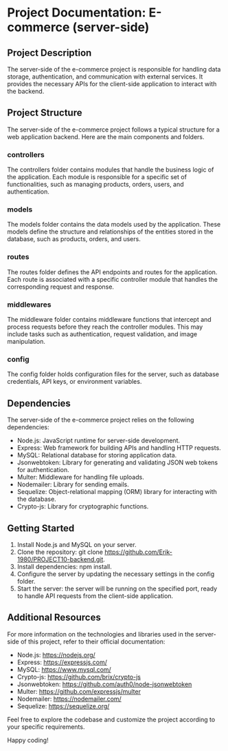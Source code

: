 # Project Documentation: E-commerce (server-side)

## Project Description

The server-side of the e-commerce project is responsible for handling data storage, authentication, and communication with external services. It provides the necessary APIs for the client-side application to interact with the backend.

## Project Structure

The server-side of the e-commerce project follows a typical structure for a web application backend. Here are the main components and folders.

### controllers

The controllers folder contains modules that handle the business logic of the application. Each module is responsible for a specific set of functionalities, such as managing products, orders, users, and authentication.

### models

The models folder contains the data models used by the application. These models define the structure and relationships of the entities stored in the database, such as products, orders, and users.

### routes

The routes folder defines the API endpoints and routes for the application. Each route is associated with a specific controller module that handles the corresponding request and response.

### middlewares

The middleware folder contains middleware functions that intercept and process requests before they reach the controller modules. This may include tasks such as authentication, request validation, and image manipulation.

### config

The config folder holds configuration files for the server, such as database credentials, API keys, or environment variables.

## Dependencies

The server-side of the e-commerce project relies on the following dependencies:

* Node.js: JavaScript runtime for server-side development.
* Express: Web framework for building APIs and handling HTTP requests.
* MySQL: Relational database for storing application data.
* Jsonwebtoken: Library for generating and validating JSON web tokens for authentication.
* Multer: Middleware for handling file uploads.
* Nodemailer: Library for sending emails.
* Sequelize: Object-relational mapping (ORM) library for interacting with the database.
* Crypto-js: Library for cryptographic functions.

## Getting Started
1. Install Node.js and MySQL on your server.
2. Clone the repository: git clone <https://github.com/Erik-1980/PROJECT10-backend.git>.
3. Install dependencies: npm install.
4. Configure the server by updating the necessary settings in the config folder.
5. Start the server: the server will be running on the specified port, ready to handle API requests from the client-side application.

## Additional Resources

For more information on the technologies and libraries used in the server-side of this project, refer to their official documentation:

* Node.js: https://nodejs.org/
* Express: https://expressjs.com/
* MySQL: https://www.mysql.com/
* Crypto-js: https://github.com/brix/crypto-js
* Jsonwebtoken: https://github.com/auth0/node-jsonwebtoken
* Multer: https://github.com/expressjs/multer
* Nodemailer: https://nodemailer.com/
* Sequelize: https://sequelize.org/

Feel free to explore the codebase and customize the project according to your specific requirements.

Happy coding!